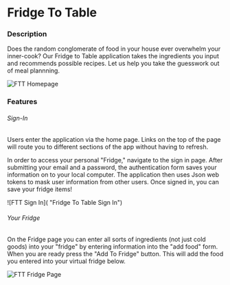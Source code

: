 # Fridge To Table

### Description

Does the random conglomerate of food in your house ever overwhelm your inner-cook? Our Fridge to Table application takes the ingredients you input and recommends possible recipes.  Let us help you take the guesswork out of meal plannning. 

![FTT Homepage](https://i.imgur.com/10fRvF7.png "Fridge To Table Homepage")

### Features

###### Sign-In

Users enter the application via the home page.  Links on the top of the page will route you to different sections of the app without having to refresh.  

In order to access your personal "Fridge," navigate to the sign in page. After submitting your email and a password, the authentication form saves your information on to your local computer. The application then uses Json web tokens to mask user information from other users.  Once signed in, you can save your fridge items!

![FTT Sign In]( "Fridge To Table Sign In")

###### Your Fridge

On the Fridge page you can enter all sorts of ingredients (not just cold goods) into your "fridge" by entering information into the "add food" form.  When you are ready press the "Add To Fridge" button.  This will add the food you entered into your virtual fridge below. 

![FTT Fridge Page](https://i.imgur.com/FGJc642.png "Fridge To Table Fridge Page")

